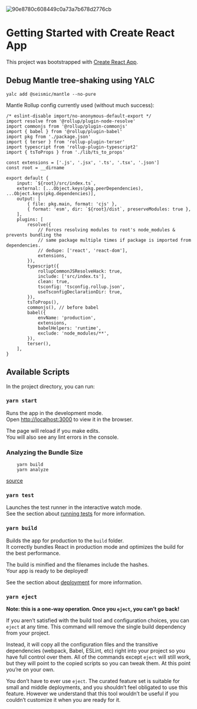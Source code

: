 ![90e8780c608449c0a73a7b678d2776cb](https://user-images.githubusercontent.com/6879688/118304430-a927c180-b4b4-11eb-9d06-7d2612d2a653.jpeg)



# Getting Started with Create React App

This project was bootstrapped with [Create React App](https://github.com/facebook/create-react-app).

## Debug Mantle tree-shaking using YALC

`yalc add @seismic/mantle --no-pure`

Mantle Rollup config currently used (without much success):

```
/* eslint-disable import/no-anonymous-default-export */
import resolve from '@rollup/plugin-node-resolve'
import commonjs from '@rollup/plugin-commonjs'
import { babel } from '@rollup/plugin-babel'
import pkg from './package.json'
import { terser } from 'rollup-plugin-terser'
import typescript from 'rollup-plugin-typescript2'
import { tsToProps } from './lib/ts_to_props'

const extensions = ['.js', '.jsx', '.ts', '.tsx', '.json']
const root = __dirname

export default {
    input: `${root}/src/index.ts`,
    external: [...Object.keys(pkg.peerDependencies), ...Object.keys(pkg.dependencies)],
    output: [
        { file: pkg.main, format: 'cjs' },
        { format: 'esm', dir: `${root}/dist`, preserveModules: true },
    ],
    plugins: [
        resolve({
            // Forces resolving modules to root's node_modules & prevents bundling the
            // same package multiple times if package is imported from dependencies.
            // dedupe: ['react', 'react-dom'],
            extensions,
        }),
        typescript({
            rollupCommonJSResolveHack: true,
            include: ['src/index.ts'],
            clean: true,
            tsconfig: 'tsconfig.rollup.json',
            useTsconfigDeclarationDir: true,
        }),
        tsToProps(),
        commonjs(), // before babel
        babel({
            envName: 'production',
            extensions,
            babelHelpers: 'runtime',
            exclude: 'node_modules/**',
        }),
        terser(),
    ],
}
```

## Available Scripts

In the project directory, you can run:

### `yarn start`

Runs the app in the development mode.\
Open [http://localhost:3000](http://localhost:3000) to view it in the browser.

The page will reload if you make edits.\
You will also see any lint errors in the console.

### Analyzing the Bundle Size

```
    yarn build
    yarn analyze
```

[source](https://facebook.github.io/create-react-app/docs/analyzing-the-bundle-size)

### `yarn test`

Launches the test runner in the interactive watch mode.\
See the section about [running tests](https://facebook.github.io/create-react-app/docs/running-tests) for more information.

### `yarn build`

Builds the app for production to the `build` folder.\
It correctly bundles React in production mode and optimizes the build for the best performance.

The build is minified and the filenames include the hashes.\
Your app is ready to be deployed!

See the section about [deployment](https://facebook.github.io/create-react-app/docs/deployment) for more information.

### `yarn eject`

**Note: this is a one-way operation. Once you `eject`, you can’t go back!**

If you aren’t satisfied with the build tool and configuration choices, you can `eject` at any time. This command will remove the single build dependency from your project.

Instead, it will copy all the configuration files and the transitive dependencies (webpack, Babel, ESLint, etc) right into your project so you have full control over them. All of the commands except `eject` will still work, but they will point to the copied scripts so you can tweak them. At this point you’re on your own.

You don’t have to ever use `eject`. The curated feature set is suitable for small and middle deployments, and you shouldn’t feel obligated to use this feature. However we understand that this tool wouldn’t be useful if you couldn’t customize it when you are ready for it.

